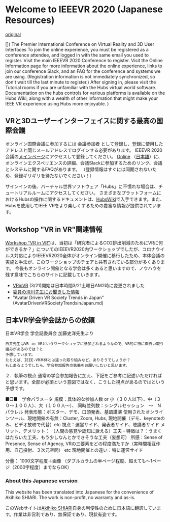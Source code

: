 # Welcome to IEEEVR 2020 (Japanese Resources)
[original](https://hubs.ieeevr.online/)

[](
The Premier International Conference on Virtual Reality and 3D User Interfaces
To join the online experience, you must be registered as a conference attendee, and logged in with the same email you used to register. Visit the main IEEEVR 2020 Conference to register. Visit the Online Information page for more information about the online experience, links to join our conference Slack, and an FAQ for the conference and systems we are using. (Registration information is not immediately synchronized, so don't wait till the last minute to register.)
After signing in, please visit the Tutorial rooms if you are unfamiliar with the Hubs virtual world software. Documentation on the hubs controls for various platforms is available on the Hubs Wiki, along with a wealth of other information that might make your IEEE VR experience using Hubs more enjoyable.
)

## VRと3Dユーザーインターフェイスに関する最高の国際会議

オンライン国際会議に参加するには 会議参加者 として登録し、登録に使用したアドレスと同じメールアドレスでログインする必要があります。 
IEEEVR 2020会議の[メインページ](http://ieeevr.org/2020)にアクセスして登録してください。
[Online](http://ieeevr.org/2020/online/) （[日本語](online.md)）に、オンラインエクスペリエンスの詳細、会議Slackに参加するためのリンク、会議とシステムに関するFAQがあります。
（登録情報はすぐには同期されないため、登録ギリギリを待たないでください！）

サインインの後、バーチャル世界ソフトウェア「Hubs」に不慣れな場合は、チュートリアルルームにアクセスしてください。
さまざまなプラットフォームにおけるHubsの操作に関するドキュメントは、[HubsWiki](https://github.com/mozilla/hubs/wiki/Hubs-Controls)で入手できます。また、Hubsを使用してIEEE VRをより楽しくするための豊富な情報が提供されています。

## Workshop "VR in VR"関連情報
[Workshop "VR in VR"](https://sites.google.com/view/vrinvr2020)は、当初は「研究者によるCO2排出削減のためにVRに何ができるか？」についてのIEEEVR2020内ワークショップでしたが、コロナウイルス対応によりIEEEVR2020全体がオンライン開催に移行したため、本体会議の実施と手法が、このワークショップのチェアと共有されている部分が多くあります。
今後もオンライン開催となる学会は多くあると思いますので、ノウハウを残す意味でこちらのサイトに記載していきます。

- [VRinVR](VRinVR.md) (3/21)開始は日本時間3/21土曜日AM2時に変更されました
- [委員の清川先生にお聞きした情報](kiyokiyo.md)
- "Avatar Driven VR Society Trends in Japan"(AvatarDrivenVRSocietyTrendsinJapan.md)

## 日本VR学会学会誌からの依頼
日本VR学会 学会誌委員会 加藤史洋先生より
```2020年6月末発行のVR学会誌にて、オンライン開催学会の参加報告について小特集の企画をすすめています。
白井先生はVR in VRというワークショップに参加されるようなので、VR的に特に面白い取り組みがあるのでは？と
予想しています。
たとえば、IEEE-VR本体とは違った取り組みなど、ありそうでしょうか？
もしあるようでしたら、学会参加報告の執筆をお願いしたいと思います。
```

<detail>
２．執筆の視点
通常の学会参加報告に加え、下記をご参考に記述いただければと思います。全部が必須という意図ではなく、こうした視点があるのではという予想です。

■□■　学会パラメータ
規模：具体的な参加人数 or 小（３０人以下）、中（３０～１００人）、大（１００人～）、
同時並列数：シングルセッション　～　Nパラレル
発表形態：ポスター、デモ、口頭発表、基調講演
使用されたオンラインツール、現地開催の有無：Cluster, Zoom, Hubs, 現地開催（デモ、keynoteのみ、ビデオ放映で代替）etc
視点：運営サイド、発表者サイド、聴講者サイド
メリット、デメリット：
（人間の感覚や認知に訴える）工夫・特徴は？：うまくはたらいた工夫、もう少しなんとかできそうな工夫（妄想可）
所感：Sense of Presence, Sense of Agency, VRの三要素をどの程度満たすか（実時間相互作用、自己投射、３次元空間）  etc
現地開催との違い：特に運営サイド

分量：
1000文字程度＋画像
（ダブルカラムの半ページ程度、超えても～1ページ（2000字程度）までならOK）
</detail>

### About this Japanese version
This website has been translated into Japanese for the convenience of Akihiko SHIARI. The work is non-profit, no warranty and as-is.

このWebサイトは<a href="https://kaitas.github.io/">Akihiko SHIARI</a>自身の利便性のために日本語に翻訳しています。作業は非営利であり、無保証であり、現状有姿です。